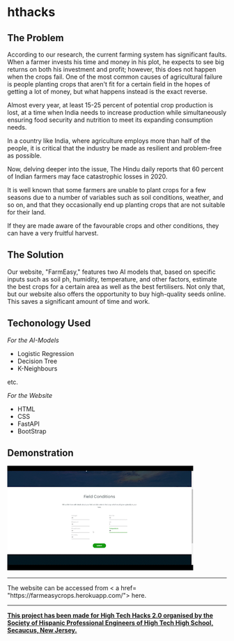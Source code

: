 # hthacks
## The Problem
<P> According to our research, the current farming system has significant faults. When a farmer invests his time and money in his plot, he expects to see big returns on both his investment and profit; however, this does not happen when the crops fail. 
One of the most common causes of agricultural failure is people planting crops that aren't fit for a certain field in the hopes of getting a lot of money, but what happens instead is the exact reverse. </p>

<p>Almost every year, at least 15-25 percent of potential crop production is lost, at a time when India needs to increase production while simultaneously ensuring food security and nutrition to meet its expanding consumption needs.</p>
<p>In a country like India, where agriculture employs more than half of the people, it is critical that the industry be made as resilient and problem-free as possible.</p>


<p>Now, delving deeper into the issue, The Hindu daily reports that 60 percent of Indian farmers may face catastrophic losses in 2020.</p>


<p>It is well known that some farmers are unable to plant crops for a few seasons due to a number of variables such as soil conditions, weather, and so on, and that they occasionally end up planting crops that are not suitable for their land. </p>

<p>If they are made aware of the favourable crops and other conditions, they can have a very fruitful harvest.</p>

## The Solution
<p> Our website, "FarmEasy," features two AI models that, based on specific inputs such as soil ph, humidity, temperature, and other factors, estimate the best crops for a certain area as well as the best fertilisers. Not only that, but our website also offers the opportunity to buy high-quality seeds online. This saves a significant amount of time and work. </p>

## Techonology Used 
<P> <i> For the AI-Models </i> </p>
<ul>
  <li> Logistic Regression </li>
  <li> Decision Tree </li>
  <li> K-Neighbours </li>

</ul>
etc. 

<p> <i> For the Website </i> </p>
<ul> 
  <li>HTML</li>
  <li> CSS</li>
  <li>FastAPI </li>
  <li> BootStrap </li>
</ul>

## Demonstration 
![](assets/FarmEasyRecording__online-video-cutter_com__AdobeCreativeCloudExpress.gif)
<hr>
The website can be accessed from < a href= "https://farmeasycrops.herokuapp.com/"> here. </a> 
<hr>


  




<b> <u>This project has been made for  High Tech Hacks 2.0 organised by the Society of Hispanic Professional Engineers of High Tech High School, Secaucus, New Jersey.  </u> </b> 
